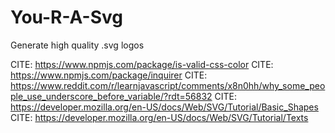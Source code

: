 # You-R-A-Svg
Generate high quality .svg logos



CITE: https://www.npmjs.com/package/is-valid-css-color
CITE: https://www.npmjs.com/package/inquirer 
CITE: https://www.reddit.com/r/learnjavascript/comments/x8n0hh/why_some_people_use_underscore_before_variable/?rdt=56832 
CITE: https://developer.mozilla.org/en-US/docs/Web/SVG/Tutorial/Basic_Shapes 
CITE: https://developer.mozilla.org/en-US/docs/Web/SVG/Tutorial/Texts 